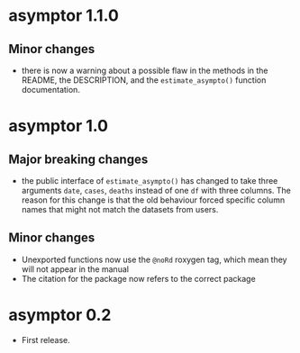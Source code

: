 # asymptor 1.1.0

## Minor changes

* there is now a warning about a possible flaw in the methods in the README, the DESCRIPTION, and the `estimate_asympto()` function documentation.

# asymptor 1.0

## Major breaking changes

* the public interface of `estimate_asympto()` has changed to take three 
arguments `date`, `cases`, `deaths` instead of one `df` with three columns.
The reason for this change is that the old behaviour forced specific column
names that might not match the datasets from users.

## Minor changes

* Unexported functions now use the `@noRd` roxygen tag, which mean they will
not appear in the manual
* The citation for the package now refers to the correct package

# asymptor 0.2

* First release.

